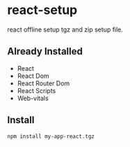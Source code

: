# react-setup
react offline setup tgz and zip setup file.

## Already Installed
- React
- React Dom
- React Router Dom
- React Scripts
- Web-vitals

## Install
```console
npm install my-app-react.tgz
```
